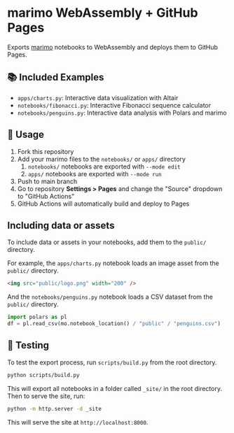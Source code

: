 # marimo WebAssembly + GitHub Pages
Exports [marimo](https://marimo.io) notebooks to WebAssembly and deploys them to GitHub Pages.

## 📚 Included Examples

- `apps/charts.py`: Interactive data visualization with Altair
- `notebooks/fibonacci.py`: Interactive Fibonacci sequence calculator
- `notebooks/penguins.py`: Interactive data analysis with Polars and marimo

## 🚀 Usage

1. Fork this repository
2. Add your marimo files to the `notebooks/` or `apps/` directory
   1. `notebooks/` notebooks are exported with `--mode edit`
   2. `apps/` notebooks are exported with `--mode run`
3. Push to main branch
4. Go to repository **Settings > Pages** and change the "Source" dropdown to "GitHub Actions"
5. GitHub Actions will automatically build and deploy to Pages

## Including data or assets

To include data or assets in your notebooks, add them to the `public/` directory.

For example, the `apps/charts.py` notebook loads an image asset from the `public/` directory.

```markdown
<img src="public/logo.png" width="200" />
```

And the `notebooks/penguins.py` notebook loads a CSV dataset from the `public/` directory.

```python
import polars as pl
df = pl.read_csv(mo.notebook_location() / "public" / "penguins.csv")
```

## 🧪 Testing

To test the export process, run `scripts/build.py` from the root directory.

```bash
python scripts/build.py
```

This will export all notebooks in a folder called `_site/` in the root directory. Then to serve the site, run:

```bash
python -m http.server -d _site
```

This will serve the site at `http://localhost:8000`.
